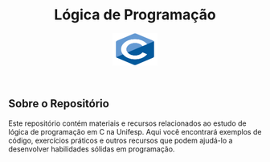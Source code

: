<h1 align="center">Lógica de Programação</h1>
<p align="center"><img src="https://raw.githubusercontent.com/devicons/devicon/master/icons/c/c-original.svg" alt="c" width="90" height="65"/></p>

<br>

<h2>Sobre o Repositório</h2>
<p>Este repositório contém materiais e recursos relacionados ao estudo de lógica de programação em C na Unifesp. Aqui você encontrará exemplos de código, exercícios práticos e outros recursos que podem ajudá-lo a desenvolver habilidades sólidas em programação.</p>
